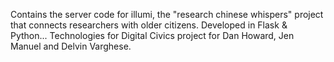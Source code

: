 Contains the server code for illumi, the "research chinese whispers" project that connects researchers with older citizens. Developed in Flask & Python... Technologies for Digital Civics project for Dan Howard, Jen Manuel and Delvin Varghese.
